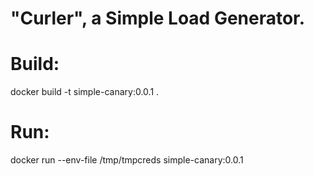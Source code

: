 # "Curler", a Simple Load Generator.

# Build:
docker build -t simple-canary:0.0.1 .

# Run:
docker run --env-file /tmp/tmpcreds simple-canary:0.0.1